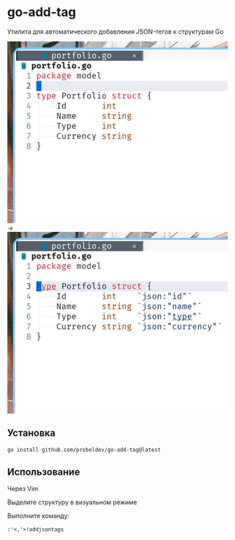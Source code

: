 # go-add-tag

Утилита для автоматического добавления JSON-тегов к структурам Go

![Before](screenshots/before.png) → ![After](screenshots/after.png)

## Установка

```bash
go install github.com/probeldev/go-add-tag@latest
```


## Использование

Через Vim

Выделите структуру в визуальном режиме

Выполните команду:

    :'<,'>!addjsontags
